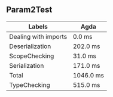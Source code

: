 
## Param2Test

Labels|Agda
---|---
Dealing with imports|0.0 ms
Deserialization|202.0 ms
ScopeChecking|31.0 ms
Serialization|171.0 ms
Total|1046.0 ms
TypeChecking|515.0 ms

